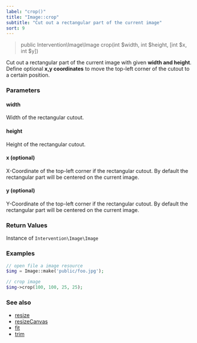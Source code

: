 ```yaml
---
label: "crop()"
title: "Image::crop"
subtitle: "Cut out a rectangular part of the current image"
sort: 9
---
```


> public Intervention\Image\Image crop(int $width, int $height, [int $x, int $y])

Cut out a rectangular part of the current image with given **width and height**. Define optional **x,y coordinates** to move the top-left corner of the cutout to a certain position.

### Parameters

#### width
Width of the rectangular cutout.

#### height
Height of the rectangular cutout.

#### x (optional)
X-Coordinate of the top-left corner if the rectangular cutout. By default the rectangular part will be centered on the current image.

#### y (optional)
Y-Coordinate of the top-left corner if the rectangular cutout. By default the rectangular part will be centered on the current image.

### Return Values
Instance of `Intervention\Image\Image`

### Examples

```php
// open file a image resource
$img = Image::make('public/foo.jpg');

// crop image
$img->crop(100, 100, 25, 25);
```

### See also

- [resize](/v2/api/resize)
- [resizeCanvas](/v2/api/resize-canvas)
- [fit](/v2/api/fit)
- [trim](/v2/api/trim)
